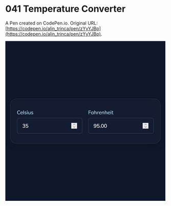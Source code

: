 # 041 Temperature Converter

A Pen created on CodePen.io. Original URL: [https://codepen.io/alin_trinca/pen/zYyYJBp](https://codepen.io/alin_trinca/pen/zYyYJBp).

![Temperature Converter Screenshot](temperature-converter.jpg)
